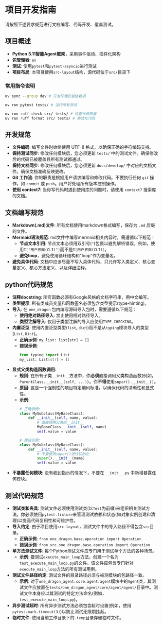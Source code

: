 # 项目开发指南

请按照下述要求规范进行文档编写、代码开发、覆盖测试。

## 项目概述
- **Python 3.11智能Agent框架**，采用事件驱动、插件化架构
- **包管理器**: `uv`
- **测试**: 使用`pytest`和`pytest-asyncio`进行测试
- **项目布局**: 本项目使用`src-layout`结构，源代码位于`src/`目录下

### 常用指令说明
```bash
uv sync --group dev # 开发环境安装依赖项

uv run pytest tests/ # 运行所有测试

uv run ruff check src/ tests/ # 检查代码质量
uv run ruff format src/ tests/ # 格式化代码
```

## 开发规范
- **文件编码**: 编写文件时始终使用 UTF-8 格式，以确保正确的字符编码支持。
- **保持测试同步**: 修改任何模块后，您必须更新 `tests/` 中的测试文件。确保修改后的代码已被覆盖且所有测试都通过。
- **保持文档同步**: 修改任何模块后，您必须更新 `docs/develop/` 中对应的文档文件。确保文档准确反映更改。
- **Git 工作流**: 你的职责是根据用户请求编写和修改代码。不要执行任何 `git` 操作，如 `commit` 或 `push`。用户将处理所有版本控制操作。
- **使用 context7**: 当你写代码时遇到使用库的问题时，请使用 `context7` 搜索库的文档。

## 文档编写规范
- **Markdown(.md)文件**: 所有文档使用markdown格式编写，保存为 `.md` 后缀的文件。
- **Mermaid语法规范**: md文件中编写mermaid相关内容时，需遵循以下规范：
  - **节点文本引用**: 节点文本必须用双引号(`"`)包裹以避免解析错误。例如，使用`I["用户界面(CLI)"]`而不是`I[用户界面(CLI)]`。
  - **避免loop**，避免使用循环结构和"loop"作为变量名。
- **避免具体代码**: 文档中应该尽量不写入具体代码，只允许写入类定义、核心变量定义、核心方法定义、以及详细注释。  

## python代码规范
- **注释docstring**: 所有函数必须有Google风格的文档字符串，用中文编写。
- **类型提示**: 所有类成员变量和函数签名必须包含类型提示(type-hinting)。
- **导入**: 在 `one_dragon` 包内编写源码导入包时，需要遵循以下规范：
  - **使用绝对路径导入**: 禁止使用相对路径导入。
  - **类型注解导入**: 仅用于类型注解的导入应使用`TYPE_CHECKING`。
- **内置泛型**: 使用内置泛型类型(`list`, `dict`)而不是从`typing`模块导入的类型(`List`, `Dict`)。
  - **正确示例**: `my_list: list[str] = []`
  - **错误示例**: 
    ```python
    from typing import List
    my_list: List[str] = []
    ```
- **显式父类构造函数调用**:
    - **规则**: 在所有子类`__init__`方法中，你**必须**直接调用父类构造函数(例如，`ParentClass.__init__(self, ...)`）。你**不得**使用`super().__init__()`。
    - **原因**: 这是一个强制性的项目特定编码标准，以确保代码的清晰性和显式性。
    - **示例**:
      ```python
      # 正确示例:
      class MySubclass(MyBaseClass):
          def __init__(self, name, value):
              # 直接调用父类的__init__
              MyBaseClass.__init__(self, name)
              self.value = value
      ```
      ```python
      # 错误示例:
      class MySubclass(MyBaseClass):
          def __init__(self, name, value):
              # 不要使用super()进行初始化
              super().__init__(name)
              self.value = value
      ```
- **不暴露任何模块**: 没有收到指示的情况下，不要在 `__init__.py` 中新增暴露任何模块。

## 测试代码规范
- **测试类和夹具**: 测试文件必须使用测试类(以`Test`为前缀)来组织相关测试方法。你必须使用`pytest.fixture`来管理测试依赖和状态(如对象实例创建和清理)以提高代码复用性和可维护性。
- **导入约定**: 由于项目使用`src-layout`，测试文件中的导入路径不得包含`src`目录。
  - **正确示例**: `from one_dragon.base.operation import Operation`
  - **错误示例**: `from src.one_dragon.base.operation import Operation`
- **单方法测试文件**: 每个Python测试文件应专门用于测试单个方法的各种场景。
  - **示例**: 要测试`execute_main_loop`方法，创建一个名为`test_execute_main_loop.py`的文件。该文件应包含专门针对`execute_main_loop`方法的所有测试用例。
- **测试文件路径约定**: 测试文件的目录路径必须与被测模块的包路径一致。
  - **示例**: 对于`one_dragon_agent.core.agent.agent`模块中的`Agent`类，其测试文件应放置在`tests/one_dragon_agent/core/agent/agent/`目录中。测试文件本身应以其测试的特定方法命名(例如，`test_execute_main_loop.py`)。
- **异步测试超时**: 所有异步测试方法必须包含超时设置(例如，使用`pytest.mark.timeout(3)`)以防止测试无限期挂起。
- **临时文件**: 使用当前工作目录下的`.temp`目录存储临时文件。
